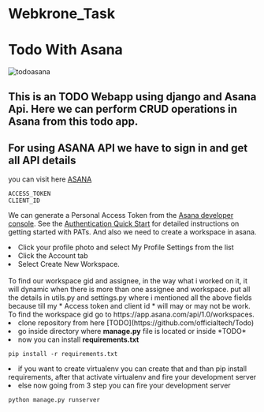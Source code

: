 # Webkrone_Task
# Todo With Asana

![todoasana](https://user-images.githubusercontent.com/90948477/157844378-84fd9692-081e-460e-b3a5-67f02ce1330a.png)

## This is an TODO Webapp using django and Asana Api. Here we can perform CRUD operations in Asana from this todo app.
## For using ASANA API we have to sign in and get all API details
you can visit here [ASANA](https://app.asana.com)
```
ACCESS_TOKEN
CLIENT_ID
```
We can generate a Personal Access Token from the [Asana developer console](https://app.asana.com/0/developer-console). See the [Authentication Quick Start](https://developers.asana.com/docs/authentication-quick-start) for detailed instructions on getting started with PATs.
And also we need to create a workspace in asana.
<li>Click your profile photo and select My Profile Settings from the list</li> 
<li>Click the Account tab</li>
<li>Select Create New Workspace.</li>
<br>
To find our workspace gid and assignee, in the way what i worked on it, it will dynamic when there is more than one assignee and workspace.
put all the details in utils.py and settings.py where i mentioned all the above fields because till my * Access token and client id * will may or may not be work.
To find the workspace gid go to https://app.asana.com/api/1.0/workspaces. 
<br>
<li>clone repository from here [TODO](https://github.com/officialtech/Todo)</li>
<li>go inside directory where <b>manage.py</b> file is located or inside *TODO*</li>
<li>now you can install <b>requirements.txt</b></li>

```
pip install -r requirements.txt
```

<li> if you want to create virtualenv you can create that and than pip install requirements, after that activate virtualenv and fire your development server</li>
<li>else now going from 3 step you can fire your development server</li>

```
python manage.py runserver
```


